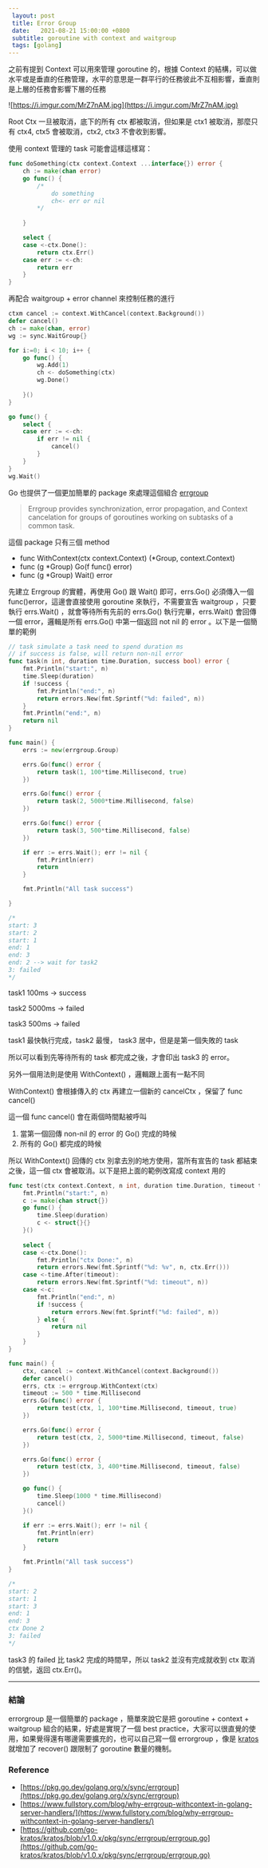 ```yaml
---
 layout: post
 title: Error Group
 date:   2021-08-21 15:00:00 +0800
 subtitle: goroutine with context and waitgroup
 tags: [golang]
---
```

之前有提到 Context 可以用來管理 goroutine 的，根據 Context 的結構，可以做水平或是垂直的任務管理，水平的意思是一群平行的任務彼此不互相影響，垂直則是上層的任務會影響下層的任務

![https://i.imgur.com/MrZ7nAM.jpg](https://i.imgur.com/MrZ7nAM.jpg)

Root Ctx 一旦被取消，底下的所有 ctx 都被取消，但如果是 ctx1 被取消，那麼只有 ctx4, ctx5 會被取消，ctx2, ctx3 不會收到影響。

使用 context 管理的 task 可能會這樣這樣寫：

```go
func doSomething(ctx context.Context ...interface{}) error {
	ch := make(chan error)
	go func() {
		/*
			do something
			ch<- err or nil
		*/
		 
	}

	select {
	case <-ctx.Done():
		return ctx.Err()
	case err := <-ch:
		return err
	}
}
```

再配合 waitgroup + error channel 來控制任務的進行

```go
ctxm cancel := context.WithCancel(context.Background())
defer cancel()
ch := make(chan, error)
wg := sync.WaitGroup{}

for i:=0; i < 10; i++ {
	go func() {
		wg.Add(1)
		ch <- doSomething(ctx)
		wg.Done()
		
	}()
}

go func() {
	select {
	case err := <-ch:
		if err != nil {
			cancel()
		}	
	}
}
wg.Wait()
```

Go 也提供了一個更加簡單的 package 來處理這個組合 [errgroup](https://pkg.go.dev/golang.org/x/sync/errgroup)

> Errgroup provides synchronization, error propagation, and Context cancelation for groups of goroutines working on subtasks of a common task.

這個 package 只有三個 method

- func WithContext(ctx context.Context) (*Group, context.Context)
- func (g *Group) Go(f func() error)
- func (g *Group) Wait() error

先建立 Errgroup 的實體，再使用 Go() 跟 Wait() 即可，errs.Go() 必須傳入一個 func()error，這邊會直接使用 goroutine 來執行，不需要宣告 waitgroup ，只要執行 errs.Wait() ，就會等待所有先前的 errs.Go() 執行完畢，errs.Wait() 會回傳一個 error，邏輯是所有 errs.Go() 中第一個返回 not nil 的 error 。以下是一個簡單的範例

```go
// task simulate a task need to spend duration ms
// if success is false, will return non-nil error
func task(n int, duration time.Duration, success bool) error {
	fmt.Println("start:", n)
	time.Sleep(duration)
	if !success {
		fmt.Println("end:", n)
		return errors.New(fmt.Sprintf("%d: failed", n))
	}
	fmt.Println("end:", n)
	return nil
}

func main() {
	errs := new(errgroup.Group)

	errs.Go(func() error {
		return task(1, 100*time.Millisecond, true)
	})

	errs.Go(func() error {
		return task(2, 5000*time.Millisecond, false)
	})

	errs.Go(func() error {
		return task(3, 500*time.Millisecond, false)
	})

	if err := errs.Wait(); err != nil {
		fmt.Println(err)
		return
	}

	fmt.Println("All task success")

}

/*
start: 3
start: 2
start: 1
end: 1
end: 3 
end: 2 --> wait for task2 
3: failed
*/
```

task1 100ms → success

task2 5000ms → failed

task3 500ms → failed

task1 最快執行完成，task2 最慢， task3 居中，但是是第一個失敗的 task

所以可以看到先等待所有的 task 都完成之後，才會印出 task3 的 error。

另外一個用法則是使用 WithContext() ，邏輯跟上面有一點不同

WithContext()  會根據傳入的 ctx 再建立一個新的 cancelCtx ，保留了 func cancel()

這一個 func cancel() 會在兩個時間點被呼叫

1. 當第一個回傳 non-nil 的 error 的 Go() 完成的時候
2. 所有的 Go() 都完成的時候

所以 WithContext() 回傳的 ctx 別拿去別的地方使用，當所有宣告的 task 都結束之後，這一個 ctx 會被取消。以下是把上面的範例改寫成 context 用的

```go
func test(ctx context.Context, n int, duration time.Duration, timeout time.Duration, success bool) error {
	fmt.Println("start:", n)
	c := make(chan struct{})
	go func() {
		time.Sleep(duration)
		c <- struct{}{}
	}()
	
	select {
	case <-ctx.Done():
		fmt.Println("ctx Done:", n)
		return errors.New(fmt.Sprintf("%d: %v", n, ctx.Err()))
	case <-time.After(timeout):
		return errors.New(fmt.Sprintf("%d: timeout", n))
	case <-c:
		fmt.Println("end:", n)
		if !success {
			return errors.New(fmt.Sprintf("%d: failed", n))
		} else {
			return nil
		}
	}
}

func main() {
	ctx, cancel := context.WithCancel(context.Background())
	defer cancel()
	errs, ctx := errgroup.WithContext(ctx)
	timeout := 500 * time.Millisecond
	errs.Go(func() error {
		return test(ctx, 1, 100*time.Millisecond, timeout, true)
	})

	errs.Go(func() error {
		return test(ctx, 2, 5000*time.Millisecond, timeout, false)
	})

	errs.Go(func() error {
		return test(ctx, 3, 400*time.Millisecond, timeout, false)
	})

	go func() {
		time.Sleep(1000 * time.Millisecond)
		cancel()
	}()

	if err := errs.Wait(); err != nil {
		fmt.Println(err)
		return
	}

	fmt.Println("All task success")
}

/*
start: 2
start: 1
start: 3
end: 1
end: 3
ctx Done 2
3: failed
*/
```

task3 的 failed 比 task2 完成的時間早，所以 task2 並沒有完成就收到 ctx 取消的信號，返回 ctx.Err()。

---

### 結論

errorgroup 是一個簡單的 package ，簡單來說它是把 goroutine + context + waitgroup 組合的結果，好處是實現了一個 best practice，大家可以很直覺的使用，如果覺得還有哪邊需要擴充的，也可以自己寫一個 errorgroup ，像是 [kratos](https://github.com/go-kratos/kratos/blob/v1.0.x/pkg/sync/errgroup/errgroup.go) 就增加了 recover() 跟限制了 goroutine 數量的機制。

### Reference

- [https://pkg.go.dev/golang.org/x/sync/errgroup](https://pkg.go.dev/golang.org/x/sync/errgroup)
- [https://www.fullstory.com/blog/why-errgroup-withcontext-in-golang-server-handlers/](https://www.fullstory.com/blog/why-errgroup-withcontext-in-golang-server-handlers/)
- [https://github.com/go-kratos/kratos/blob/v1.0.x/pkg/sync/errgroup/errgroup.go](https://github.com/go-kratos/kratos/blob/v1.0.x/pkg/sync/errgroup/errgroup.go)